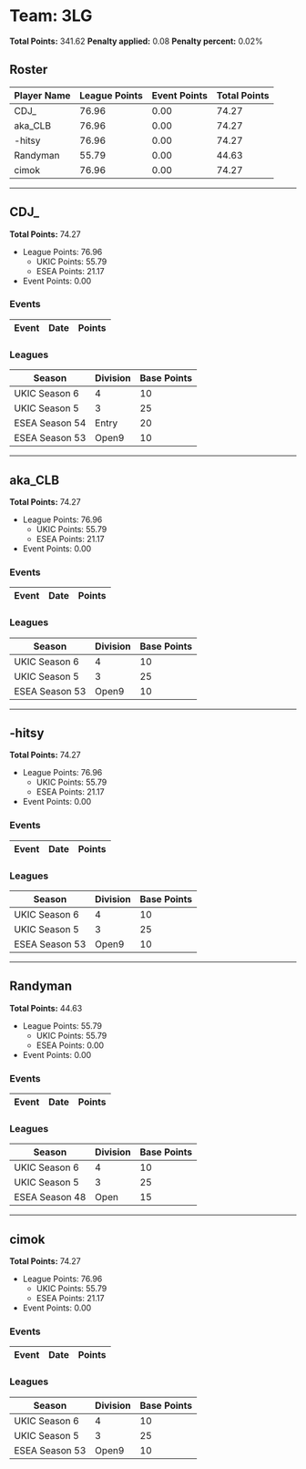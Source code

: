 # Team: 3LG

**Total Points:** 341.62
**Penalty applied:** 0.08
**Penalty percent:** 0.02%

## Roster
| Player Name | League Points | Event Points | Total Points |
|-------------|--------------|--------------|-------------|
| CDJ_ | 76.96 | 0.00 | 74.27 |
| aka_CLB | 76.96 | 0.00 | 74.27 |
| -hitsy | 76.96 | 0.00 | 74.27 |
| Randyman | 55.79 | 0.00 | 44.63 |
| cimok | 76.96 | 0.00 | 74.27 |

---

## CDJ_

**Total Points:** 74.27

- League Points: 76.96
  - UKIC Points: 55.79
  - ESEA Points: 21.17
- Event Points: 0.00

### Events
| Event | Date | Points |
|-------|------|--------|
### Leagues
| Season | Division | Base Points |
|--------|----------|-------------|
| UKIC Season 6 | 4 | 10 |
| UKIC Season 5 | 3 | 25 |
| ESEA Season 54 | Entry | 20 |
| ESEA Season 53 | Open9 | 10 |
---

## aka_CLB

**Total Points:** 74.27

- League Points: 76.96
  - UKIC Points: 55.79
  - ESEA Points: 21.17
- Event Points: 0.00

### Events
| Event | Date | Points |
|-------|------|--------|
### Leagues
| Season | Division | Base Points |
|--------|----------|-------------|
| UKIC Season 6 | 4 | 10 |
| UKIC Season 5 | 3 | 25 |
| ESEA Season 53 | Open9 | 10 |
---

## -hitsy

**Total Points:** 74.27

- League Points: 76.96
  - UKIC Points: 55.79
  - ESEA Points: 21.17
- Event Points: 0.00

### Events
| Event | Date | Points |
|-------|------|--------|
### Leagues
| Season | Division | Base Points |
|--------|----------|-------------|
| UKIC Season 6 | 4 | 10 |
| UKIC Season 5 | 3 | 25 |
| ESEA Season 53 | Open9 | 10 |
---

## Randyman

**Total Points:** 44.63

- League Points: 55.79
  - UKIC Points: 55.79
  - ESEA Points: 0.00
- Event Points: 0.00

### Events
| Event | Date | Points |
|-------|------|--------|
### Leagues
| Season | Division | Base Points |
|--------|----------|-------------|
| UKIC Season 6 | 4 | 10 |
| UKIC Season 5 | 3 | 25 |
| ESEA Season 48 | Open | 15 |
---

## cimok

**Total Points:** 74.27

- League Points: 76.96
  - UKIC Points: 55.79
  - ESEA Points: 21.17
- Event Points: 0.00

### Events
| Event | Date | Points |
|-------|------|--------|
### Leagues
| Season | Division | Base Points |
|--------|----------|-------------|
| UKIC Season 6 | 4 | 10 |
| UKIC Season 5 | 3 | 25 |
| ESEA Season 53 | Open9 | 10 |